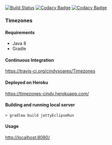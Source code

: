 [![Build Status](https://travis-ci.org/cindysoares/Timezones.svg?branch=master)](https://travis-ci.org/cindysoares/Timezones)
[![Codacy Badge](https://api.codacy.com/project/badge/grade/a2a824a5e83a42198c8bbf77542b7a49)](https://www.codacy.com/app/cindy-as/Timezones)
[![Codacy Badge](https://api.codacy.com/project/badge/coverage/a2a824a5e83a42198c8bbf77542b7a49)](https://www.codacy.com/app/cindy-as/Timezones)

### Timezones

#### Requirements

* Java 8
* Gradle

#### Continuous Integration 
https://travis-ci.org/cindysoares/Timezones

#### Deployed on Heroku
https://timezones-cindy.herokuapp.com/

#### Building and running local server

`> gradlew build jettyEclipseRun`

#### Usage

[http://localhost:8080/](http://localhost:8080/)

